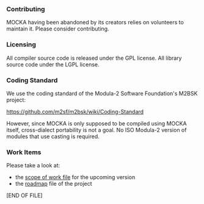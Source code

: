 ### Contributing

MOCKA having been abandoned by its creators relies on volunteers to maintain it. Please consider contributing.

### Licensing

All compiler source code is released under the GPL license. All library source code under the LGPL license.

### Coding Standard

We use the coding standard of the Modula-2 Software Foundation's M2BSK project:

https://github.com/m2sf/m2bsk/wiki/Coding-Standard

However, since MOCKA is only supposed to be compiled using MOCKA itself, cross-dialect portability is not a goal.
No ISO Modula-2 version of modules that use casting is required.

### Work Items

Please take a look at:

* the [scope of work file](./ver1808/AAA_SCOPE_OF_WORK.md) for the upcoming version
* the [roadmap](./ROADMAP.md) file of the project

\[END OF FILE\]
